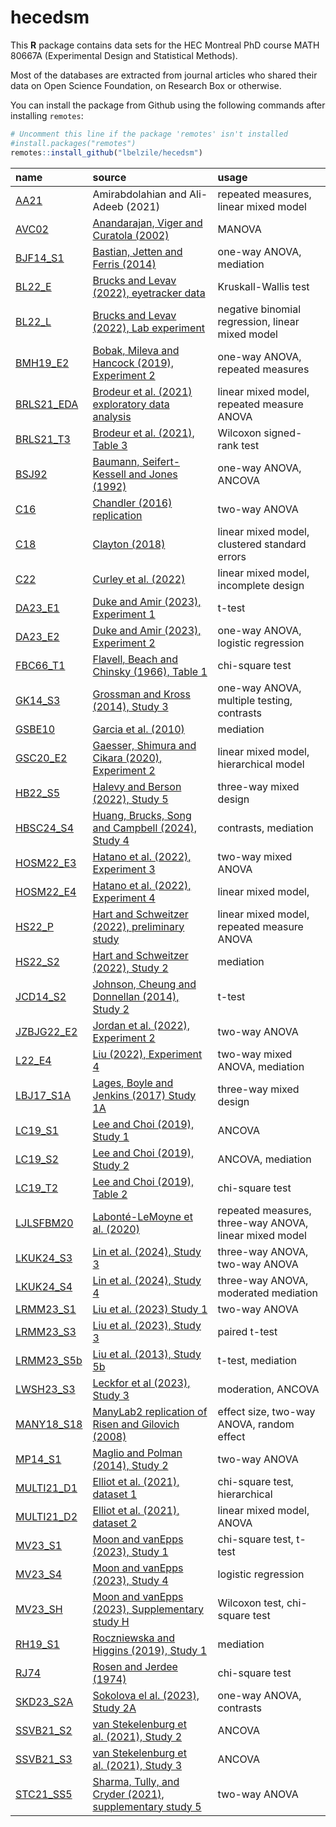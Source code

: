 
# hecedsm

This **R** package contains data sets for the HEC Montreal PhD course
MATH 80667A (Experimental Design and Statistical Methods).

Most of the databases are extracted from journal articles who shared
their data on Open Science Foundation, on Research Box or otherwise.

You can install the package from Github using the following commands
after installing `remotes`:

``` r
# Uncomment this line if the package 'remotes' isn't installed
#install.packages("remotes") 
remotes::install_github("lbelzile/hecedsm")
```

| name | source | usage |
|:---|:---|:---|
| [AA21](https://lbelzile.github.io/hecedsm/reference/AA21.html) | Amirabdolahian and Ali-Adeeb (2021) | repeated measures, linear mixed model |
| [AVC02](https://lbelzile.github.io/hecedsm/reference/AVC02.html) | [Anandarajan, Viger and Curatola (2002)](https://doi.org/10.1506/5947-NQTC-C3Y5-H46N) | MANOVA |
| [BJF14_S1](https://lbelzile.github.io/hecedsm/reference/BJF14_S1.html) | [Bastian, Jetten and Ferris (2014)](https://doi.org/10.1177/0956797614545886) | one-way ANOVA, mediation |
| [BL22_E](https://lbelzile.github.io/hecedsm/reference/BL22_E.html) | [Brucks and Levav (2022), eyetracker data](https://doi.org/10.1038/s41586-022-04643-y) | Kruskall-Wallis test |
| [BL22_L](https://lbelzile.github.io/hecedsm/reference/BL22_L.html) | [Brucks and Levav (2022), Lab experiment](https://doi.org/10.1038/s41586-022-04643-y) | negative binomial regression, linear mixed model |
| [BMH19_E2](https://lbelzile.github.io/hecedsm/reference/BMH19_E2.html) | [Bobak, Mileva and Hancock (2019), Experiment 2](https://doi.org/10.1186/s41235-019-0174-3) | one-way ANOVA, repeated measures |
| [BRLS21_EDA](https://lbelzile.github.io/hecedsm/reference/BRLS21_EDA.html) | [Brodeur et al. (2021) exploratory data analysis](https://doi.org/10.1016/j.aap.2020.105846) | linear mixed model, repeated measure ANOVA |
| [BRLS21_T3](https://lbelzile.github.io/hecedsm/reference/BRLS21_T3.html) | [Brodeur et al. (2021), Table 3](https://doi.org/10.1016/j.aap.2020.105846) | Wilcoxon signed-rank test |
| [BSJ92](https://lbelzile.github.io/hecedsm/reference/BSJ92.html) | [Baumann, Seifert-Kessell and Jones (1992)](https://doi.org/10.1080/10862969209547770) | one-way ANOVA, ANCOVA |
| [C16](https://lbelzile.github.io/hecedsm/reference/C16.html) | [Chandler (2016) replication](https://doi.org/10.17605/OSF.IO/EZCUJ) | two-way ANOVA |
| [C18](https://lbelzile.github.io/hecedsm/reference/C18.html) | [Clayton (2018)](https://doi.org/10.1017/XPS.2018.8) | linear mixed model, clustered standard errors |
| [C22](https://lbelzile.github.io/hecedsm/reference/C22.html) | [Curley et al. (2022)](https://doi.org/10.1080/13218719.2021.1904450) | linear mixed model, incomplete design |
| [DA23_E1](https://lbelzile.github.io/hecedsm/reference/DA23_E1.html) | [Duke and Amir (2023), Experiment 1](https://doi.org/10.1287/mksc.2022.1364) | t-test |
| [DA23_E2](https://lbelzile.github.io/hecedsm/reference/DA23_E2.html) | [Duke and Amir (2023), Experiment 2](https://doi.org/10.1287/mksc.2022.1364) | one-way ANOVA, logistic regression |
| [FBC66_T1](https://lbelzile.github.io/hecedsm/reference/FBC66_T1.html) | [Flavell, Beach and Chinsky (1966), Table 1](https://doi.org/10.2307/1126804) | chi-square test |
| [GK14_S3](https://lbelzile.github.io/hecedsm/reference/GK14_S3.html) | [Grossman and Kross (2014), Study 3](https://doi.org/10.1177/0956797614535400) | one-way ANOVA, multiple testing, contrasts |
| [GSBE10](https://lbelzile.github.io/hecedsm/reference/GSBE10.html) | [Garcia et al. (2010)](https://doi.org/10.1002/ejsp.644) | mediation |
| [GSC20_E2](https://lbelzile.github.io/hecedsm/reference/GSC20_E2.html) | [Gaesser, Shimura and Cikara (2020), Experiment 2](https://doi.org/10.1037/pspi0000194) | linear mixed model, hierarchical model |
| [HB22_S5](https://lbelzile.github.io/hecedsm/reference/HB22_S5.html) | [Halevy and Berson (2022), Study 5](https://doi.org/10.1177/00220027221079402) | three-way mixed design |
| [HBSC24_S4](https://lbelzile.github.io/hecedsm/reference/HBSC24_S4.html) | [Huang, Brucks, Song and Campbell (2024), Study 4](https://doi.org/10.1037/mot0000340) | contrasts, mediation |
| [HOSM22_E3](https://lbelzile.github.io/hecedsm/reference/HOSM22_E3.html) | [Hatano et al. (2022), Experiment 3](https://doi.org/10.1037/xge0001255) | two-way mixed ANOVA |
| [HOSM22_E4](https://lbelzile.github.io/hecedsm/reference/HOSM22_E4.html) | [Hatano et al. (2022), Experiment 4](https://doi.org/10.1037/xge0001255) | linear mixed model, |
| [HS22_P](https://lbelzile.github.io/hecedsm/reference/HS22_P.html) | [Hart and Schweitzer (2022), preliminary study](https://doi.org/10.1016/j.obhdp.2021.104108) | linear mixed model, repeated measure ANOVA |
| [HS22_S2](https://lbelzile.github.io/hecedsm/reference/HS22_S2.html) | [Hart and Schweitzer (2022), Study 2](https://doi.org/10.1016/j.obhdp.2021.104108) | mediation |
| [JCD14_S2](https://lbelzile.github.io/hecedsm/reference/JCD14_S2.html) | [Johnson, Cheung and Donnellan (2014), Study 2](https://doi.org/10.1027/1864-9335/a000186) | t-test |
| [JZBJG22_E2](https://lbelzile.github.io/hecedsm/reference/JZBJG22_E2.html) | [Jordan et al. (2022), Experiment 2](https://doi.org/10.1098/rsos.211977) | two-way ANOVA |
| [L22_E4](https://lbelzile.github.io/hecedsm/reference/L22_E4.html) | [Liu (2022), Experiment 4](https://doi.org/10.1177/00222437211055741) | two-way mixed ANOVA, mediation |
| [LBJ17_S1A](https://lbelzile.github.io/hecedsm/reference/LBJ17_S1A.html) | [Lages, Boyle and Jenkins (2017) Study 1A](https://doi.org/10.1177/0956797617705391) | three-way mixed design |
| [LC19_S1](https://lbelzile.github.io/hecedsm/reference/LC19_S1.html) | [Lee and Choi (2019), Study 1](https://doi.org/10.1016/j.jretconser.2019.03.015) | ANCOVA |
| [LC19_S2](https://lbelzile.github.io/hecedsm/reference/LC19_S2.html) | [Lee and Choi (2019), Study 2](https://doi.org/10.1016/j.jretconser.2019.03.015) | ANCOVA, mediation |
| [LC19_T2](https://lbelzile.github.io/hecedsm/reference/LC19_T2.html) | [Lee and Choi (2019), Table 2](https://doi.org/10.1016/j.jretconser.2019.03.015) | chi-square test |
| [LJLSFBM20](https://lbelzile.github.io/hecedsm/reference/LJLSFBM20.html) | [Labonté-LeMoyne et al. (2020)](https://doi.org/10.1177/0018720819879310) | repeated measures, three-way ANOVA, linear mixed model |
| [LKUK24_S3](https://lbelzile.github.io/hecedsm/reference/LKUK24_S3.html) | [Lin et al. (2024), Study 3](https://doi.org/10.1093/jcr/ucad076) | three-way ANOVA, two-way ANOVA |
| [LKUK24_S4](https://lbelzile.github.io/hecedsm/reference/LKUK24_S4.html) | [Lin et al. (2024), Study 4](https://doi.org/10.1093/jcr/ucad076) | three-way ANOVA, moderated mediation |
| [LRMM23_S1](https://lbelzile.github.io/hecedsm/reference/LRMM23_S1.html) | [Liu et al. (2023) Study 1](https://doi.org/10.1037/pspi0000402) | two-way ANOVA |
| [LRMM23_S3](https://lbelzile.github.io/hecedsm/reference/LRMM23_S3.html) | [Liu et al. (2023), Study 3](https://doi.org/10.1037/pspi0000402) | paired t-test |
| [LRMM23_S5b](https://lbelzile.github.io/hecedsm/reference/LRMM23_S5b.html) | [Liu et al. (2013), Study 5b](https://doi.org/10.1037/pspi0000402) | t-test, mediation |
| [LWSH23_S3](https://lbelzile.github.io/hecedsm/reference/LWSH23_S3.html) | [Leckfor et al (2023), Study 3](https://doi.org/10.1177/02654075221149955) | moderation, ANCOVA |
| [MANY18_S18](https://lbelzile.github.io/hecedsm/reference/MANY18_S18.html) | [ManyLab2 replication of Risen and Gilovich (2008)](https://doi.org/10.1177/2515245918810225) | effect size, two-way ANOVA, random effect |
| [MP14_S1](https://lbelzile.github.io/hecedsm/reference/MP14_S1.html) | [Maglio and Polman (2014), Study 2](https://doi.org/10.1177/0956797614530571) | two-way ANOVA |
| [MULTI21_D1](https://lbelzile.github.io/hecedsm/reference/MULTI21_D1.html) | [Elliot et al. (2021), dataset 1](https://doi.org/10.1177/2515245921101) | chi-square test, hierarchical |
| [MULTI21_D2](https://lbelzile.github.io/hecedsm/reference/MULTI21_D2.html) | [Elliot et al. (2021), dataset 2](https://doi.org/10.1177/2515245921101) | linear mixed model, ANOVA |
| [MV23_S1](https://lbelzile.github.io/hecedsm/reference/MV23_S1.html) | [Moon and vanEpps (2023), Study 1](https://doi.org/10.1093/jcr/ucac047) | chi-square test, t-test |
| [MV23_S4](https://lbelzile.github.io/hecedsm/reference/MV23_S4.html) | [Moon and vanEpps (2023), Study 4](https://doi.org/10.1093/jcr/ucac047) | logistic regression |
| [MV23_SH](https://lbelzile.github.io/hecedsm/reference/MV23_SH.html) | [Moon and vanEpps (2023), Supplementary study H](https://doi.org/10.1093/jcr/ucac047) | Wilcoxon test, chi-square test |
| [RH19_S1](https://lbelzile.github.io/hecedsm/reference/RH19_S1.html) | [Roczniewska and Higgins (2019), Study 1](https://doi.org/10.1016/j.jesp.2019.103882) | mediation |
| [RJ74](https://lbelzile.github.io/hecedsm/reference/RJ74.html) | [Rosen and Jerdee (1974)](https://doi.org/10.1037/h0035834) | chi-square test |
| [SKD23_S2A](https://lbelzile.github.io/hecedsm/reference/SKD23_S2A.html) | [Sokolova el al. (2023), Study 2A](https://doi.org/10.1093/jcr/ucad008) | one-way ANOVA, contrasts |
| [SSVB21_S2](https://lbelzile.github.io/hecedsm/reference/SSVB21_S2.html) | [van Stekelenburg et al. (2021), Study 2](https://doi.org/10.1177/09567976211007788) | ANCOVA |
| [SSVB21_S3](https://lbelzile.github.io/hecedsm/reference/SSVB21_S3.html) | [van Stekelenburg et al. (2021), Study 3](https://doi.org/10.1177/09567976211007788) | ANCOVA |
| [STC21_SS5](https://lbelzile.github.io/hecedsm/reference/STC21_SS5.html) | [Sharma, Tully, and Cryder (2021), supplementary study 5](https://doi.org/10.1177/0022243721993816) | two-way ANOVA |
